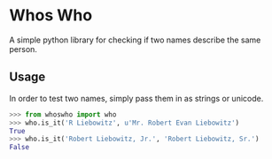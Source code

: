 Whos Who
==========
A simple python library for checking if two names describe the same person.

Usage
----------
In order to test two names, simply pass them in as strings or unicode.

```python
>>> from whoswho import who
>>> who.is_it('R Liebowitz', u'Mr. Robert Evan Liebowitz')
True
>>> who.is_it('Robert Liebowitz, Jr.', 'Robert Liebowitz, Sr.')
False
```